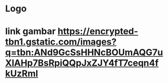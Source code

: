 # Logo

# link gambar https://encrypted-tbn1.gstatic.com/images?q=tbn:ANd9GcSsHHNcBOUmAQG7uXlAHp7BsRpiQQpJxZJY4fT7ceqn4fkUzRml
